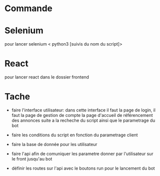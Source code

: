 # Commande

 # Selenium 
 pour lancer selenium < python3 [suivis du nom du script]>

 # React
 pour lancer react <npm start> dans le dossier frontend

 # Tache

 - faire l'interface utilisateur: 
  dans cette interface il faut la page de login,
  il faut la page de gestion de compte
  la page d'accueil de référencement des annonces suite a la recheche du script ainsi que le parametrage du bot

 - faire les conditions du script en fonction du parametrage client 

 - faire la base de donnée pour les utilisateur 

 - faire l'api afin de comuniquer les parametre donner par l'utilisateur sur le front jusqu'au bot

 - définir les routes sur l'api avec le boutons run pour le lancement du bot 